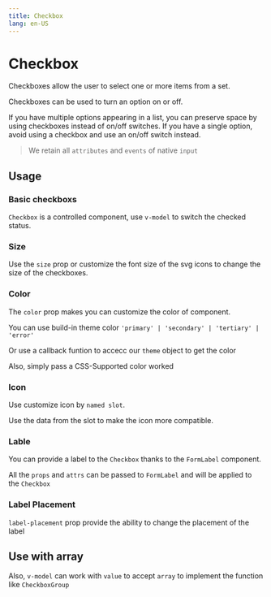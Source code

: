 ```yaml
---
title: Checkbox
lang: en-US
---
```


<script setup lang="ts">
  import props from "../../../example/button/description/en-props.ts";
  import slots from "../../../example/button/description/en-slots.ts";
</script>

# Checkbox

Checkboxes allow the user to select one or more items from a set.

Checkboxes can be used to turn an option on or off.

If you have multiple options appearing in a list, you can preserve space by using checkboxes instead of on/off switches. If you have a single option, avoid using a checkbox and use an on/off switch instead.

> We retain all `attributes` and `events` of native `input`

## Usage

### Basic checkboxs

`Checkbox` is a controlled component, use `v-model` to switch the checked status.

<demo src="../../../example/checkbox/basic.vue" />

### Size

Use the `size` prop or customize the font size of the svg icons to change the size of the checkboxes.

<demo src="../../../example/checkbox/size.vue" />

### Color

The `color` prop makes you can customize the color of component.

<demo src="../../../example/checkbox/color.vue" />

You can use build-in theme color `'primary' | 'secondary' | 'tertiary' | 'error'`

Or use a callback funtion to accecc our `theme` object to get the color

Also, simply pass a CSS-Supported color worked
### Icon

Use customize icon by `named slot`.

Use the data from the slot to make the icon more compatible.

<demo src="../../../example/checkbox/icon.vue" />

### Lable

You can provide a label to the `Checkbox` thanks to the `FormLabel` component.

All the `props` and `attrs` can be passed to `FormLabel` and will be applied to the `Checkbox`

<demo src="../../../example/checkbox/label.vue" />

### Label Placement

`label-placement` prop provide the ability to change the placement of the label

<demo src="../../../example/checkbox/label-placement.vue" />

## Use with array

Also, `v-model` can work with `value` to accept `array` to implement the function like `CheckboxGroup`

<demo src="../../../example/checkbox/multiple.vue" />
